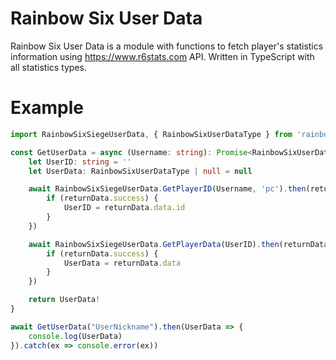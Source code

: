 # Rainbow Six User Data
Rainbow Six User Data is a module with functions to fetch player's statistics information using https://www.r6stats.com API. Written in TypeScript with all statistics types.

# Example 
```ts
import RainbowSixSiegeUserData, { RainbowSixUserDataType } from 'rainbow-six-user-data'

const GetUserData = async (Username: string): Promise<RainbowSixUserDataType> => {
    let UserID: string = ''
    let UserData: RainbowSixUserDataType | null = null

    await RainbowSixSiegeUserData.GetPlayerID(Username, 'pc').then(returnData => {
        if (returnData.success) {
            UserID = returnData.data.id
        }
    })

    await RainbowSixSiegeUserData.GetPlayerData(UserID).then(returnData => {
        if (returnData.success) {
            UserData = returnData.data
        }
    })

    return UserData!
}

await GetUserData("UserNickname").then(UserData => {
    console.log(UserData)
}).catch(ex => console.error(ex))
```